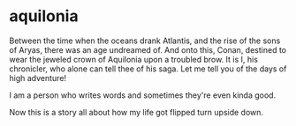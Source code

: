 # aquilonia
Between the time when the oceans drank Atlantis, and the rise of the sons of Aryas, there was an age undreamed of. And onto this, Conan, destined to wear the jeweled crown of Aquilonia upon a troubled brow. It is I, his chronicler, who alone can tell thee of his saga. Let me tell you of the days of high adventure!

I am a person who writes words and sometimes they're even kinda good.


Now this is a story all about how my life got flipped turn upside down.
